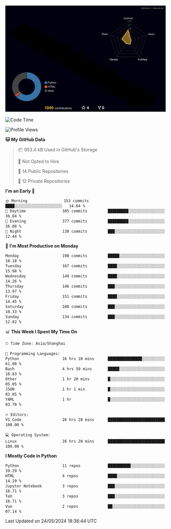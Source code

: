 <!--![](https://raw.githubusercontent.com/BorisYang326/BorisYang326/output/github-contribution-grid-snake-dark.svg) -->
![](./profile-3d-contrib/profile-night-rainbow.svg)
<!--START_SECTION:waka-->
![Code Time](http://img.shields.io/badge/Code%20Time-232%20hrs%201%20min-blue)

![Profile Views](http://img.shields.io/badge/Profile%20Views-0-blue)

**🐱 My GitHub Data** 

> 📦 953.4 kB Used in GitHub's Storage 
 > 
> 🚫 Not Opted to Hire
 > 
> 📜 14 Public Repositories 
 > 
> 🔑 12 Private Repositories 
 > 
**I'm an Early 🐤** 

```text
🌞 Morning                153 commits         ████░░░░░░░░░░░░░░░░░░░░░   14.64 % 
🌆 Daytime                385 commits         █████████░░░░░░░░░░░░░░░░   36.84 % 
🌃 Evening                377 commits         █████████░░░░░░░░░░░░░░░░   36.08 % 
🌙 Night                  130 commits         ███░░░░░░░░░░░░░░░░░░░░░░   12.44 % 
```
📅 **I'm Most Productive on Monday** 

```text
Monday                   190 commits         █████░░░░░░░░░░░░░░░░░░░░   18.18 % 
Tuesday                  167 commits         ████░░░░░░░░░░░░░░░░░░░░░   15.98 % 
Wednesday                149 commits         ████░░░░░░░░░░░░░░░░░░░░░   14.26 % 
Thursday                 146 commits         ███░░░░░░░░░░░░░░░░░░░░░░   13.97 % 
Friday                   151 commits         ████░░░░░░░░░░░░░░░░░░░░░   14.45 % 
Saturday                 108 commits         ███░░░░░░░░░░░░░░░░░░░░░░   10.33 % 
Sunday                   134 commits         ███░░░░░░░░░░░░░░░░░░░░░░   12.82 % 
```


📊 **This Week I Spent My Time On** 

```text
🕑︎ Time Zone: Asia/Shanghai

💬 Programming Languages: 
Python                   16 hrs 10 mins      ███████████████░░░░░░░░░░   61.08 % 
Bash                     4 hrs 59 mins       █████░░░░░░░░░░░░░░░░░░░░   18.83 % 
Other                    1 hr 20 mins        █░░░░░░░░░░░░░░░░░░░░░░░░   05.05 % 
JSON                     1 hr 1 min          █░░░░░░░░░░░░░░░░░░░░░░░░   03.85 % 
YAML                     1 hr                █░░░░░░░░░░░░░░░░░░░░░░░░   03.78 % 

🔥 Editors: 
VS Code                  26 hrs 28 mins      █████████████████████████   100.00 % 

💻 Operating System: 
Linux                    26 hrs 28 mins      █████████████████████████   100.00 % 
```

**I Mostly Code in Python** 

```text
Python                   11 repos            ██████████░░░░░░░░░░░░░░░   39.29 % 
HTML                     4 repos             ████░░░░░░░░░░░░░░░░░░░░░   14.29 % 
Jupyter Notebook         3 repos             ███░░░░░░░░░░░░░░░░░░░░░░   10.71 % 
TeX                      3 repos             ███░░░░░░░░░░░░░░░░░░░░░░   10.71 % 
Vue                      2 repos             ██░░░░░░░░░░░░░░░░░░░░░░░   07.14 % 
```




 Last Updated on 24/05/2024 18:36:44 UTC
<!--END_SECTION:waka-->

